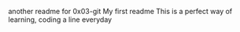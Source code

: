 another readme for 0x03-git
My first readme
This is a perfect way of learning, coding a line everyday
